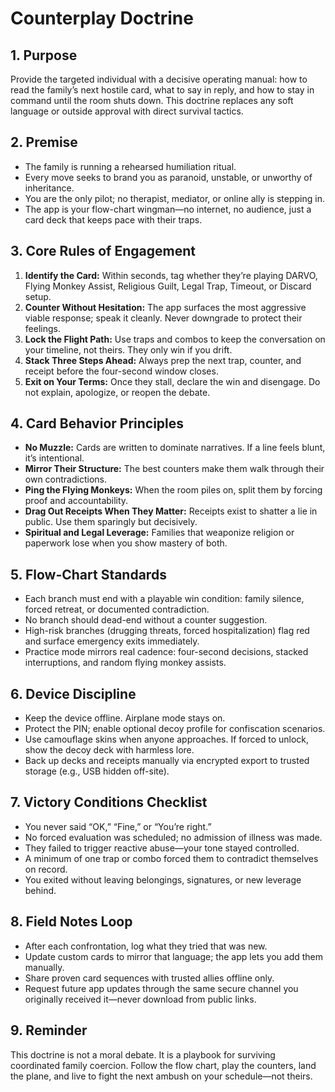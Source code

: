 # Counterplay Doctrine

## 1. Purpose
Provide the targeted individual with a decisive operating manual: how to read the family’s next hostile card, what to say in reply, and how to stay in command until the room shuts down. This doctrine replaces any soft language or outside approval with direct survival tactics.

## 2. Premise
- The family is running a rehearsed humiliation ritual.
- Every move seeks to brand you as paranoid, unstable, or unworthy of inheritance.
- You are the only pilot; no therapist, mediator, or online ally is stepping in.
- The app is your flow-chart wingman—no internet, no audience, just a card deck that keeps pace with their traps.

## 3. Core Rules of Engagement
1. **Identify the Card:** Within seconds, tag whether they’re playing DARVO, Flying Monkey Assist, Religious Guilt, Legal Trap, Timeout, or Discard setup.
2. **Counter Without Hesitation:** The app surfaces the most aggressive viable response; speak it cleanly. Never downgrade to protect their feelings.
3. **Lock the Flight Path:** Use traps and combos to keep the conversation on your timeline, not theirs. They only win if you drift.
4. **Stack Three Steps Ahead:** Always prep the next trap, counter, and receipt before the four-second window closes.
5. **Exit on Your Terms:** Once they stall, declare the win and disengage. Do not explain, apologize, or reopen the debate.

## 4. Card Behavior Principles
- **No Muzzle:** Cards are written to dominate narratives. If a line feels blunt, it’s intentional.
- **Mirror Their Structure:** The best counters make them walk through their own contradictions.
- **Ping the Flying Monkeys:** When the room piles on, split them by forcing proof and accountability.
- **Drag Out Receipts When They Matter:** Receipts exist to shatter a lie in public. Use them sparingly but decisively.
- **Spiritual and Legal Leverage:** Families that weaponize religion or paperwork lose when you show mastery of both.

## 5. Flow-Chart Standards
- Each branch must end with a playable win condition: family silence, forced retreat, or documented contradiction.
- No branch should dead-end without a counter suggestion.
- High-risk branches (drugging threats, forced hospitalization) flag red and surface emergency exits immediately.
- Practice mode mirrors real cadence: four-second decisions, stacked interruptions, and random flying monkey assists.

## 6. Device Discipline
- Keep the device offline. Airplane mode stays on.
- Protect the PIN; enable optional decoy profile for confiscation scenarios.
- Use camouflage skins when anyone approaches. If forced to unlock, show the decoy deck with harmless lore.
- Back up decks and receipts manually via encrypted export to trusted storage (e.g., USB hidden off-site).

## 7. Victory Conditions Checklist
- You never said “OK,” “Fine,” or “You’re right.”
- No forced evaluation was scheduled; no admission of illness was made.
- They failed to trigger reactive abuse—your tone stayed controlled.
- A minimum of one trap or combo forced them to contradict themselves on record.
- You exited without leaving belongings, signatures, or new leverage behind.

## 8. Field Notes Loop
- After each confrontation, log what they tried that was new.
- Update custom cards to mirror that language; the app lets you add them manually.
- Share proven card sequences with trusted allies offline only.
- Request future app updates through the same secure channel you originally received it—never download from public links.

## 9. Reminder
This doctrine is not a moral debate. It is a playbook for surviving coordinated family coercion. Follow the flow chart, play the counters, land the plane, and live to fight the next ambush on your schedule—not theirs.
